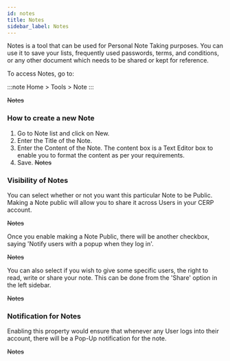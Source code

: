 ```yaml
---
id: notes
title: Notes
sidebar_label: Notes
---
```


Notes is a tool that can be used for Personal Note Taking purposes. You can use it to save your lists, frequently used passwords, terms, and conditions, or any other document which needs to be shared or kept for reference.

To access Notes, go to:

:::note
Home > Tools > Note
:::

~~Notes~~

### How to create a new Note

1. Go to Note list and click on New.
1. Enter the Title of the Note.
1. Enter the Content of the Note. The content box is a Text Editor box to enable you to format the content as per your requirements.
1. Save.
   ~~Notes~~

### Visibility of Notes

You can select whether or not you want this particular Note to be Public. Making a Note public will allow you to share it across Users in your CERP account.

~~Notes~~

Once you enable making a Note Public, there will be another checkbox, saying 'Notify users with a popup when they log in'.

~~Notes~~

You can also select if you wish to give some specific users, the right to read, write or share your note. This can be done from the 'Share' option in the left sidebar.

~~Notes~~

### Notification for Notes

Enabling this property would ensure that whenever any User logs into their account, there will be a Pop-Up notification for the note.

~~Notes~~
